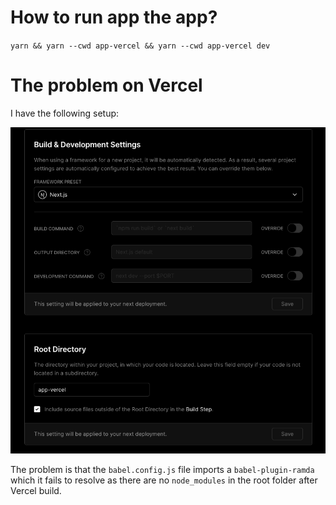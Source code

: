 # How to run app the app?

`yarn && yarn --cwd app-vercel && yarn --cwd app-vercel dev`

# The problem on Vercel

I have the following setup:

![setting ](settings.png)

The problem is that the `babel.config.js` file imports a `babel-plugin-ramda` which it fails to resolve as there are no `node_modules` in the root folder after Vercel build.
